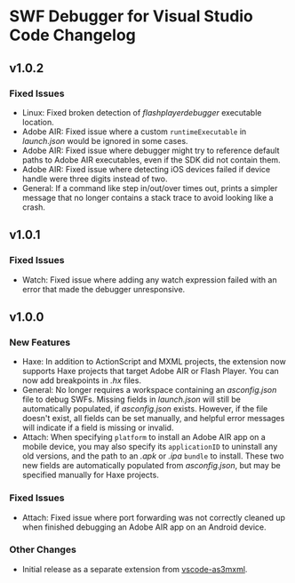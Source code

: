 # SWF Debugger for Visual Studio Code Changelog

## v1.0.2

### Fixed Issues

- Linux: Fixed broken detection of _flashplayerdebugger_ executable location.
- Adobe AIR: Fixed issue where a custom `runtimeExecutable` in _launch.json_ would be ignored in some cases.
- Adobe AIR: Fixed issue where debugger might try to reference default paths to Adobe AIR executables, even if the SDK did not contain them.
- Adobe AIR: Fixed issue where detecting iOS devices failed if device handle were three digits instead of two.
- General: If a command like step in/out/over times out, prints a simpler message that no longer contains a stack trace to avoid looking like a crash.

## v1.0.1

### Fixed Issues

- Watch: Fixed issue where adding any watch expression failed with an error that made the debugger unresponsive.

## v1.0.0

### New Features

- Haxe: In addition to ActionScript and MXML projects, the extension now supports Haxe projects that target Adobe AIR or Flash Player. You can now add breakpoints in _.hx_ files.
- General: No longer requires a workspace containing an _asconfig.json_ file to debug SWFs. Missing fields in _launch.json_ will still be automatically populated, if _asconfig.json_ exists. However, if the file doesn't exist, all fields can be set manually, and helpful error messages will indicate if a field is missing or invalid.
- Attach: When specifying `platform` to install an Adobe AIR app on a mobile device, you may also specify its `applicationID` to uninstall any old versions, and the path to an _.apk_ or _.ipa_ `bundle` to install. These two new fields are automatically populated from _asconfig.json_, but may be specified manually for Haxe projects.

### Fixed Issues

- Attach: Fixed issue where port forwarding was not correctly cleaned up when finished debugging an Adobe AIR app on an Android device.

### Other Changes

- Initial release as a separate extension from [vscode-as3mxml](https://marketplace.visualstudio.com/items?itemName=bowlerhatllc.vscode-nextgenas).

